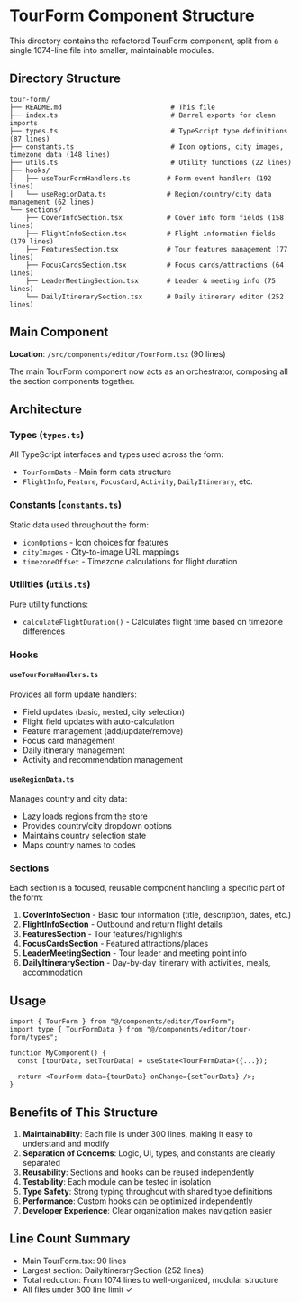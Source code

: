 # TourForm Component Structure

This directory contains the refactored TourForm component, split from a single 1074-line file into smaller, maintainable modules.

## Directory Structure

```
tour-form/
├── README.md                           # This file
├── index.ts                            # Barrel exports for clean imports
├── types.ts                            # TypeScript type definitions (87 lines)
├── constants.ts                        # Icon options, city images, timezone data (148 lines)
├── utils.ts                            # Utility functions (22 lines)
├── hooks/
│   ├── useTourFormHandlers.ts         # Form event handlers (192 lines)
│   └── useRegionData.ts               # Region/country/city data management (62 lines)
└── sections/
    ├── CoverInfoSection.tsx           # Cover info form fields (158 lines)
    ├── FlightInfoSection.tsx          # Flight information fields (179 lines)
    ├── FeaturesSection.tsx            # Tour features management (77 lines)
    ├── FocusCardsSection.tsx          # Focus cards/attractions (64 lines)
    ├── LeaderMeetingSection.tsx       # Leader & meeting info (75 lines)
    └── DailyItinerarySection.tsx      # Daily itinerary editor (252 lines)
```

## Main Component

**Location**: `/src/components/editor/TourForm.tsx` (90 lines)

The main TourForm component now acts as an orchestrator, composing all the section components together.

## Architecture

### Types (`types.ts`)

All TypeScript interfaces and types used across the form:

- `TourFormData` - Main form data structure
- `FlightInfo`, `Feature`, `FocusCard`, `Activity`, `DailyItinerary`, etc.

### Constants (`constants.ts`)

Static data used throughout the form:

- `iconOptions` - Icon choices for features
- `cityImages` - City-to-image URL mappings
- `timezoneOffset` - Timezone calculations for flight duration

### Utilities (`utils.ts`)

Pure utility functions:

- `calculateFlightDuration()` - Calculates flight time based on timezone differences

### Hooks

#### `useTourFormHandlers.ts`

Provides all form update handlers:

- Field updates (basic, nested, city selection)
- Flight field updates with auto-calculation
- Feature management (add/update/remove)
- Focus card management
- Daily itinerary management
- Activity and recommendation management

#### `useRegionData.ts`

Manages country and city data:

- Lazy loads regions from the store
- Provides country/city dropdown options
- Maintains country selection state
- Maps country names to codes

### Sections

Each section is a focused, reusable component handling a specific part of the form:

1. **CoverInfoSection** - Basic tour information (title, description, dates, etc.)
2. **FlightInfoSection** - Outbound and return flight details
3. **FeaturesSection** - Tour features/highlights
4. **FocusCardsSection** - Featured attractions/places
5. **LeaderMeetingSection** - Tour leader and meeting point info
6. **DailyItinerarySection** - Day-by-day itinerary with activities, meals, accommodation

## Usage

```tsx
import { TourForm } from "@/components/editor/TourForm";
import type { TourFormData } from "@/components/editor/tour-form/types";

function MyComponent() {
  const [tourData, setTourData] = useState<TourFormData>({...});

  return <TourForm data={tourData} onChange={setTourData} />;
}
```

## Benefits of This Structure

1. **Maintainability**: Each file is under 300 lines, making it easy to understand and modify
2. **Separation of Concerns**: Logic, UI, types, and constants are clearly separated
3. **Reusability**: Sections and hooks can be reused independently
4. **Testability**: Each module can be tested in isolation
5. **Type Safety**: Strong typing throughout with shared type definitions
6. **Performance**: Custom hooks can be optimized independently
7. **Developer Experience**: Clear organization makes navigation easier

## Line Count Summary

- Main TourForm.tsx: 90 lines
- Largest section: DailyItinerarySection (252 lines)
- Total reduction: From 1074 lines to well-organized, modular structure
- All files under 300 line limit ✓
